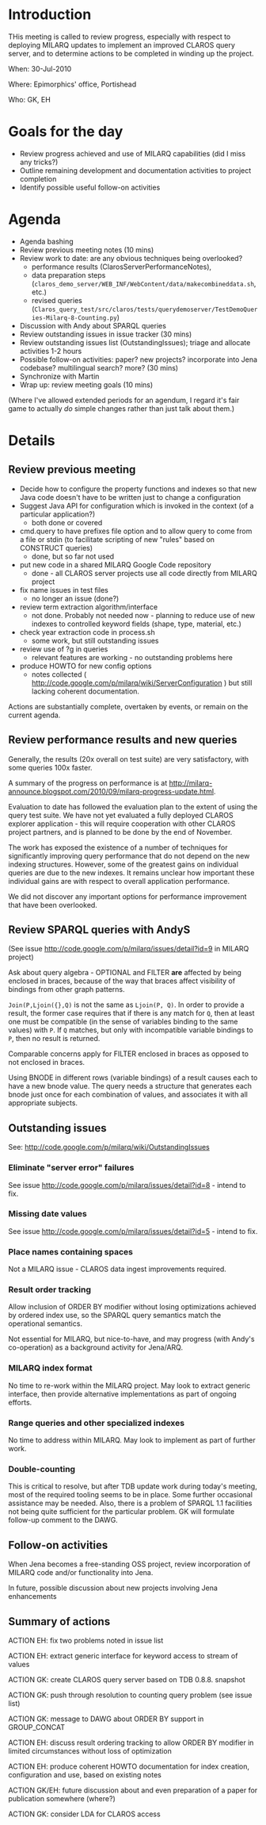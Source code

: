 

# Introduction #

THis meeting is called to review progress, especially with respect to deploying MILARQ updates to implement an improved CLAROS query server, and to determine actions to be completed in winding up the project.

When: 30-Jul-2010

Where: Epimorphics' office, Portishead

Who: GK, EH

# Goals for the day #

  * Review progress achieved and use of MILARQ capabilities (did I miss any tricks?)
  * Outline remaining development and documentation activities to project completion
  * Identify possible useful follow-on activities

# Agenda #

  * Agenda bashing
  * Review previous meeting notes (10 mins)
  * Review work to date: are any obvious techniques being overlooked?
    * performance results (ClarosServerPerformanceNotes),
    * data preparation steps (`claros_demo_server/WEB_INF/WebContent/data/makecombineddata.sh`, etc.)
    * revised queries (`Claros_query_test/src/claros/tests/querydemoserver/TestDemoQueries-Milarq-8-Counting.py`)
  * Discussion with Andy about SPARQL queries
  * Review outstanding issues in issue tracker (30 mins)
  * Review outstanding issues list (OutstandingIssues); triage and allocate activities 1-2 hours
  * Possible follow-on activities: paper? new projects? incorporate into Jena codebase? multilingual search? more? (30 mins)
  * Synchronize with Martin
  * Wrap up: review meeting goals (10 mins)

(Where I've allowed extended periods for an agendum, I regard it's fair game to actually _do_ simple changes rather than just talk about them.)

# Details #

## Review previous meeting ##

  * Decide how to configure the property functions and indexes so that new Java code doesn't have to be written just to change a configuration
  * Suggest Java API for configuration which is invoked in the context (of a particular application?)
    * both done or covered
  * cmd.query to have prefixes file option and to allow query to come from a file or stdin (to facilitate scripting of new "rules" based on CONSTRUCT queries)
    * done, but so far not used
  * put new code in a shared MILARQ Google Code repository
    * done - all CLAROS server projects use all code directly from MILARQ project
  * fix name issues in test files
    * no longer an issue (done?)
  * review term extraction algorithm/interface
    * not done.  Probably not needed now - planning to reduce use of new indexes to controlled keyword fields (shape, type, material, etc.)
  * check year extraction code in process.sh
    * some work, but still outstanding issues
  * review use of ?g in queries
    * relevant features are working - no outstanding problems here
  * produce HOWTO for new config options
    * notes collected ( http://code.google.com/p/milarq/wiki/ServerConfiguration ) but still lacking coherent documentation.

Actions are substantially complete, overtaken by events, or remain on the current agenda.

## Review performance results and new queries ##

Generally, the results (20x overall on test suite) are very satisfactory, with some queries 100x faster.

A summary of the progress on performance is at http://milarq-announce.blogspot.com/2010/09/milarq-progress-update.html.

Evaluation to date has followed the evaluation plan to the extent of using the query test suite.  We have not yet evaluated a fully deployed CLAROS explorer application - this will require cooperation with other CLAROS project partners, and is planned to be done by the end of November.

The work has exposed the existence of a number of techniques for significantly improving query performance that do not depend on the new indexing structures.  However, some of the greatest gains on individual queries are due to the new indexes.  It remains unclear how important these individual gains are with respect to overall application performance.

We did not discover any important options for performance improvement that have been overlooked.

## Review SPARQL queries with AndyS ##

(See issue http://code.google.com/p/milarq/issues/detail?id=9 in MILARQ project)

Ask about query algebra - OPTIONAL and FILTER **are** affected by being enclosed in braces, because of the way that braces affect visibility of bindings from other graph patterns.

`Join(P,Ljoin({},Q)` is not the same as `Ljoin(P, Q)`.  In order to provide a result, the former case requires that if there is any match for `Q`, then at least one must be compatible (in the sense of variables binding to the same values) with `P`.  If `Q` matches, but only with incompatible variable bindings to `P`, then no result is returned.

Comparable concerns apply for FILTER enclosed in braces as opposed to not enclosed in braces.

Using BNODE in different rows (variable bindings) of a result causes each to have a new bnode value.  The query needs a structure that generates each bnode just once for each combination of values, and associates it with all appropriate subjects.

## Outstanding issues ##

See: http://code.google.com/p/milarq/wiki/OutstandingIssues

### Eliminate "server error" failures ###

See issue http://code.google.com/p/milarq/issues/detail?id=8 - intend to fix.

### Missing date values ###

See issue http://code.google.com/p/milarq/issues/detail?id=5 - intend to fix.

### Place names containing spaces ###

Not a MILARQ issue - CLAROS data ingest improvements required.

### Result order tracking ###

Allow inclusion of ORDER BY modifier without losing optimizations achieved by ordered index use, so the SPARQL query semantics match the operational semantics.

Not essential for MILARQ, but nice-to-have, and may progress (with Andy's co-operation) as a background activity for Jena/ARQ.

### MILARQ index format ###

No time to re-work within the MILARQ project.  May look to extract generic interface, then provide alternative implementations as part of ongoing efforts.

### Range queries and other specialized indexes ###

No time to address within MILARQ.  May look to implement as part of further work.

### Double-counting ###

This is critical to resolve, but after TDB update work during today's meeting, most of the required tooling seems to be in place.  Some further occasional assistance may be needed.  Also, there is a problem of SPARQL 1.1 facilities not being quite sufficient for the particular problem.  GK will formulate follow-up comment to the DAWG.

## Follow-on activities ##

When Jena becomes a free-standing OSS project, review incorporation of MILARQ code and/or functionality into Jena.

In future, possible discussion about new projects involving Jena enhancements

## Summary of actions ##

ACTION EH: fix two problems noted in issue list

ACTION EH: extract generic interface for keyword access to stream of values

ACTION GK: create CLAROS query server based on TDB 0.8.8. snapshot

ACTION GK: push through resolution to counting query problem (see issue list)

ACTION GK: message to DAWG about ORDER BY support in GROUP\_CONCAT

ACTION EH: discuss result ordering tracking to allow ORDER BY modifier in limited circumstances without loss of optimization

ACTION EH: produce coherent HOWTO documentation for index creation, configuration and use, based on existing notes

ACTION GK/EH: future discussion about and even preparation of a paper for publication somewhere (where?)

ACTION GK: consider LDA for CLAROS access